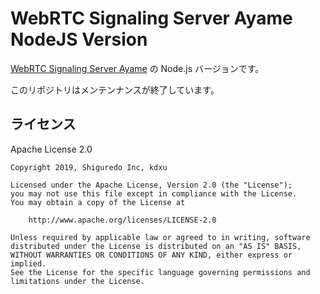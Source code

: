 # WebRTC Signaling Server Ayame NodeJS Version

[WebRTC Signaling Server Ayame](https://github.com/shiguredo/ayame) の Node.js バージョンです。

このリポジトリはメンテンナンスが終了しています。

## ライセンス

Apache License 2.0

```
Copyright 2019, Shiguredo Inc, kdxu

Licensed under the Apache License, Version 2.0 (the "License");
you may not use this file except in compliance with the License.
You may obtain a copy of the License at

    http://www.apache.org/licenses/LICENSE-2.0

Unless required by applicable law or agreed to in writing, software
distributed under the License is distributed on an "AS IS" BASIS,
WITHOUT WARRANTIES OR CONDITIONS OF ANY KIND, either express or implied.
See the License for the specific language governing permissions and
limitations under the License.
```
